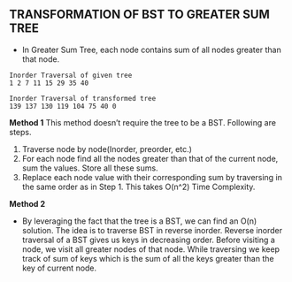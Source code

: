 ## TRANSFORMATION OF BST TO GREATER SUM TREE

- In Greater Sum Tree, each node contains sum of all nodes greater than that node.
```
Inorder Traversal of given tree
1 2 7 11 15 29 35 40

Inorder Traversal of transformed tree
139 137 130 119 104 75 40 0
```

**Method 1**
This method doesn’t require the tree to be a BST. Following are steps.
1. Traverse node by node(Inorder, preorder, etc.)
2. For each node find all the nodes greater than that of the current node, sum the values. Store all these sums.
3. Replace each node value with their corresponding sum by traversing in the same order as in Step 1.
This takes O(n^2) Time Complexity.

**Method 2**
- By leveraging the fact that the tree is a BST, we can find an O(n) solution. The idea is to traverse BST in reverse inorder. Reverse inorder traversal of a BST gives us keys in decreasing order. Before visiting a node, we visit all greater nodes of that node. While traversing we keep track of sum of keys which is the sum of all the keys greater than the key of current node.
